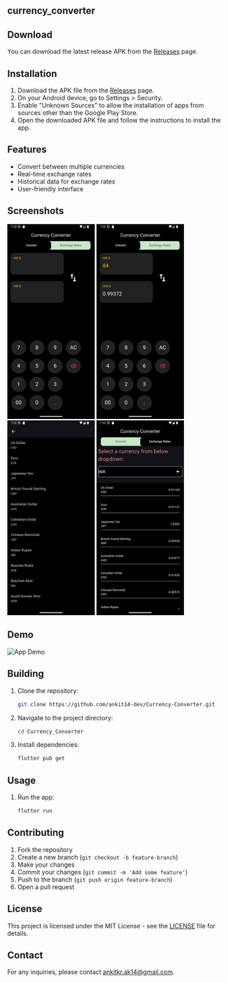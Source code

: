 ## currency_converter

## Download

You can download the latest release APK from the [Releases](https://github.com/ankit14-dev/Currency-Converter/releases) page.

## Installation

1. Download the APK file from the [Releases](https://github.com/ankit14-dev/Currency-Converter/releases) page.
2. On your Android device, go to Settings > Security.
3. Enable "Unknown Sources" to allow the installation of apps from sources other than the Google Play Store.
4. Open the downloaded APK file and follow the instructions to install the app.
## Features

- Convert between multiple currencies
- Real-time exchange rates
- Historical data for exchange rates
- User-friendly interface

## Screenshots

<img src="images/Screenshot_1732283547.png" alt="App Screenshot 1" width="200"/>
<img src="images/Screenshot_1732283560.png" alt="App Screenshot 2" width="200"/>
<img src="images/Screenshot_1732283568.png" alt="App Screenshot 3" width="200"/>
<img src="images/Screenshot_1732283575.png" alt="App Screenshot 4" width="200"/>

## Demo

<img src="images/mydemo.gif" alt="App Demo" width="200"/>

## Building

1. Clone the repository:
    ```sh
    git clone https://github.com/ankit14-dev/Currency-Converter.git
    ```
2. Navigate to the project directory:
    ```sh
    cd Currency_Converter
    ```
3. Install dependencies:
    ```sh
    flutter pub get
    ```

## Usage

1. Run the app:
    ```sh
    flutter run
    ```

## Contributing

1. Fork the repository
2. Create a new branch (`git checkout -b feature-branch`)
3. Make your changes
4. Commit your changes (`git commit -m 'Add some feature'`)
5. Push to the branch (`git push origin feature-branch`)
6. Open a pull request

## License

This project is licensed under the MIT License - see the [LICENSE](LICENSE) file for details.

## Contact

For any inquiries, please contact [ankitkr.ak14@gmail.com](mailto:ankitkr.ak14@gmail.com).
